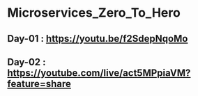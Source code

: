 # Microservices_Zero_To_Hero

## Day-01 : https://youtu.be/f2SdepNqoMo

## Day-02 : https://youtube.com/live/act5MPpiaVM?feature=share
